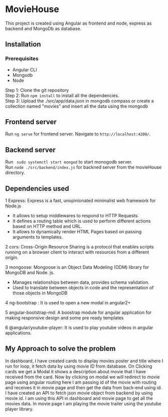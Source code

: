 # MovieHouse

This project is created using Angular as frontend and node, express as backend and MongoDb as database.

## Installation
### Prerequisites
- Angular CLI <br> 
- Mongodb <br>
- Node <br>

Step 1: Clone the git repository <br>
Step 2: Run `npm install` to install all the dependencies. <br>
Step 3: Upload the ./src/app/data.json in mongodb compass or create a collection named "movies" and insert all the data using the mongodb

## Frontend server

Run `ng serve` for frontend server. Navigate to `http://localhost:4200/`.

## Backend server

Run ` sudo systemctl start mongod` to start monogodb server.<br>
Run `node ./src/backend/index.js` for backned server from the movieHouse directory.


## Dependencies used

1 Express: Express is a fast, unopinionated minimalist web framework for Node.js <br>
- It allows to setup middlewares to respond to HTTP Requests.<br>
- It defines a routing table which is used to perform different actions based on HTTP method and URL.<br>
- It allows to dynamically render HTML Pages based on passing arguments to templates.<br>

2 cors: Cross-Origin Resource Sharing is a protocol that enables scripts running on a browser client to interact with resources from a different origin. <br>

3 mongoose: Mongoose is an Object Data Modeling (ODM) library for MongoDB and Node. js.
-  Manages relationships between data, provides schema validation.<br>
-  Used to translate between objects in code and the representation of those objects in MongoDB <br>

4 ng-bootstrap : It is used to open a new modal in angular2+ <br>

5 angular-bootstrap-md: A boostrap module for angular application for making responsive design and some pre ready templates <br>

6 @angular/youtube-player: It is used to play youtube videos in angular applications. <br>

## My Approach to solve the problem

In  dashboard, I have created cards to display movies poster and title where I run for loop, it fetch data by using movie ID from database. On Clicking cards we get a Modal it shows a description about movie that I have received from the card. Now by clicking on modal we will redirect to movie page using angular routing here I am  passing  id of the movie with routing and receives it in movie page and then get the data from back-end using id. I have created an API to fetch json movie object from backend by using movie id.  I am using this API in dashboard and movie page to get all the movies data. In movie page I am playing the movie trailer using the youtube player library.


